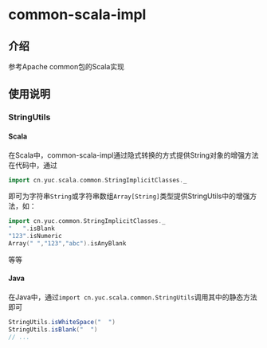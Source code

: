 # common-scala-impl

## 介绍
参考Apache common包的Scala实现

## 使用说明
### StringUtils
#### Scala
在Scala中，common-scala-impl通过隐式转换的方式提供String对象的增强方法
在代码中，通过
```scala
import cn.yuc.scala.common.StringImplicitClasses._
```
即可为字符串`String`或字符串数组`Array[String]`类型提供StringUtils中的增强方法，如：
```scala
import cn.yuc.common.StringImplicitClasses._
"   ".isBlank
"123".isNumeric
Array(" ","123","abc").isAnyBlank
```
等等
#### Java
在Java中，通过`import cn.yuc.scala.common.StringUtils`调用其中的静态方法即可
```java
StringUtils.isWhiteSpace("  ")
StringUtils.isBlank("  ")
// ...
```